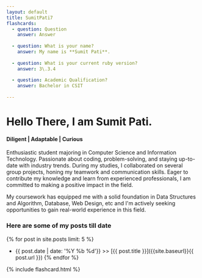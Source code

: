 ```yaml
---
layout: default
title: SumitPati7
flashcards: 
  - question: Question
    answer: Answer
            
  - question: What is your name?
    answer: My name is **Sumit Pati**.
            
  - question: What is your current ruby version?
    answer: 3\.3.4
            
  - question: Academic Qualification?
    answer: Bachelor in CSIT
            
---
```

# Hello There, I am Sumit Pati.

#### Diligent | Adaptable | Curious
Enthusiastic student majoring in Computer Science and Information Technology. Passionate about coding, problem-solving, and staying up-to-date with industry trends. During my studies, I collaborated on several group projects, honing my teamwork and communication skills. Eager to contribute my knowledge and learn from experienced professionals, I am committed to making a positive impact in the field.

My coursework has equipped me with a solid foundation in Data Structures and Algorithm, Database, Web Design, etc and I'm actively seeking opportunities to gain real-world experience in this field.

### Here are some of my posts till date 

{% for post in site.posts limit: 5 %}
  * {{ post.date | date: '%Y %b %d'}} >> [{{ post.title }}]({{site.baseurl}}{{ post.url }})
{% endfor %}

{% include flashcard.html %}
      